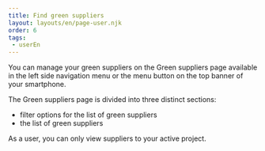 ```yaml
---
title: Find green suppliers
layout: layouts/en/page-user.njk
order: 6
tags:
 - userEn
---
```

You can manage your green suppliers on the Green suppliers page available in the left side navigation menu or the menu button on the top banner of your smartphone.

The Green suppliers page is divided into three distinct sections:

- filter options for the list of green suppliers
- the list of green suppliers

As a user, you can only view suppliers to your active project.